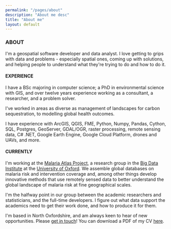 ```yaml
---
permalink: "/pages/about"
description: "About me desc"
title: "About me"
layout: default
---
```


### ABOUT 

I'm a geospatial software developer and data analyst. I love getting to grips with data and problems - especially spatial ones, coming up with solutions, and helping people to understand what they're trying to do and how to do it.

#### EXPERIENCE

I have a BSc majoring in computer science; a PhD in environmental science with GIS, and over twelve years experience working as a consultant, a researcher, and a problem solver. 

I've worked in areas as diverse as management of landscapes for carbon sequestration, to modelling global health outcomes.

I have experience with ArcGIS, QGIS, FME, Python, Numpy, Pandas, Cython, SQL, Postgres, GeoServer, GDAL/OGR, raster processing, remote sensing data, C# .NET, Google Earth Engine, Google Cloud Platform, drones and UAVs, and more. 

#### CURRENTLY

I'm working at the <a href="https://map.ox.ac.uk/" target="_blank">Malaria Atlas Project</a>, a research group in the <a href="https://www.bdi.ox.ac.uk/" target="_blank">Big Data Institute</a> at the <a href="https://www.ox.ac.uk/" target="_blank">University of Oxford</a>. We assemble global databases on malaria risk and intervention coverage and, among other things develop innovative methods that use remotely sensed data to better understand the global landscape of malaria risk at fine geographical scales.

I'm the halfway point in our group between the academic researchers and statisticians, and the full-time developers. I figure out what data support the academics need to get their work done, and how to produce it for them.

I'm based in North Oxfordshire, and am always keen to hear of new opportunities. Please <a href="mailto:harry.s.gibson@gmail.com">get in touch</a>! You can download a PDF of my CV [here](../other/cv_Harry_Gibson_online.pdf).